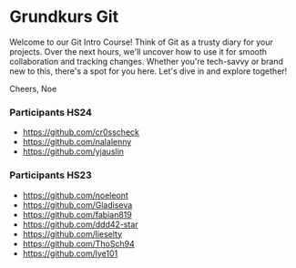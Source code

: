# Grundkurs Git

Welcome to our Git Intro Course! Think of Git as a trusty diary for your projects. Over the next hours, we'll uncover how to use it for smooth collaboration and tracking changes. Whether you're tech-savvy or brand new to this, there's a spot for you here. Let's dive in and explore together!

Cheers,
Noe

### Participants HS24 


- https://github.com/cr0sscheck
- https://github.com/nalalenny
- https://github.com/yjauslin

### Participants HS23

- https://github.com/noeleont
- https://github.com/Gladiseva
- https://github.com/fabian819
- https://github.com/ddd42-star
- https://github.com/lieselty
- https://github.com/ThoSch94
- https://github.com/lye101


<!--

**Here are some ideas to get you started:**

🙋‍♀️ A short introduction - what is your organization all about?
🌈 Contribution guidelines - how can the community get involved?
👩‍💻 Useful resources - where can the community find your docs? Is there anything else the community should know?
🍿 Fun facts - what does your team eat for breakfast?
🧙 Remember, you can do mighty things with the power of [Markdown](https://docs.github.com/github/writing-on-github/getting-started-with-writing-and-formatting-on-github/basic-writing-and-formatting-syntax)
-->
